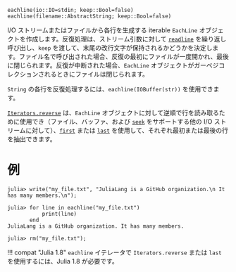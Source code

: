 ```
eachline(io::IO=stdin; keep::Bool=false)
eachline(filename::AbstractString; keep::Bool=false)
```

I/O ストリームまたはファイルから各行を生成する iterable `EachLine` オブジェクトを作成します。反復処理は、ストリーム引数に対して [`readline`](@ref) を繰り返し呼び出し、`keep` を渡して、末尾の改行文字が保持されるかどうかを決定します。ファイル名で呼び出された場合、反復の最初にファイルが一度開かれ、最後に閉じられます。反復が中断された場合、`EachLine` オブジェクトがガーベジコレクションされるときにファイルは閉じられます。

`String` の各行を反復処理するには、`eachline(IOBuffer(str))` を使用できます。

[`Iterators.reverse`](@ref) は、`EachLine` オブジェクトに対して逆順で行を読み取るために使用でき（ファイル、バッファ、および [`seek`](@ref) をサポートする他の I/O ストリームに対して）、[`first`](@ref) または [`last`](@ref) を使用して、それぞれ最初または最後の行を抽出できます。

# 例

```jldoctest
julia> write("my_file.txt", "JuliaLang is a GitHub organization.\n It has many members.\n");

julia> for line in eachline("my_file.txt")
           print(line)
       end
JuliaLang is a GitHub organization. It has many members.

julia> rm("my_file.txt");
```

!!! compat "Julia 1.8"
    `eachline` イテレータで `Iterators.reverse` または `last` を使用するには、Julia 1.8 が必要です。

